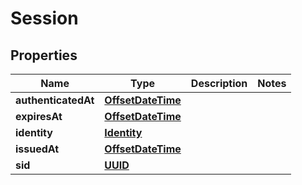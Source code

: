 

# Session

## Properties

Name | Type | Description | Notes
------------ | ------------- | ------------- | -------------
**authenticatedAt** | [**OffsetDateTime**](OffsetDateTime.md) |  | 
**expiresAt** | [**OffsetDateTime**](OffsetDateTime.md) |  | 
**identity** | [**Identity**](Identity.md) |  | 
**issuedAt** | [**OffsetDateTime**](OffsetDateTime.md) |  | 
**sid** | [**UUID**](UUID.md) |  | 



